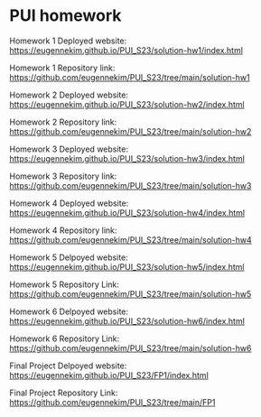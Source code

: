 # PUI homework

Homework 1 Deployed website: https://eugennekim.github.io/PUI_S23/solution-hw1/index.html

Homework 1 Repository link: https://github.com/eugennekim/PUI_S23/tree/main/solution-hw1


Homework 2 Deployed website: https://eugennekim.github.io/PUI_S23/solution-hw2/index.html

Homework 2 Repository link: https://github.com/eugennekim/PUI_S23/tree/main/solution-hw2


Homework 3 Deployed website: https://eugennekim.github.io/PUI_S23/solution-hw3/index.html

Homework 3 Repository link: https://github.com/eugennekim/PUI_S23/tree/main/solution-hw3


Homework 4 Deployed website: https://eugennekim.github.io/PUI_S23/solution-hw4/index.html

Homework 4 Repository link: https://github.com/eugennekim/PUI_S23/tree/main/solution-hw4


Homework 5 Delpoyed website: https://eugennekim.github.io/PUI_S23/solution-hw5/index.html

Homework 5 Repository Link: https://github.com/eugennekim/PUI_S23/tree/main/solution-hw5


Homework 6 Delpoyed website: https://eugennekim.github.io/PUI_S23/solution-hw6/index.html

Homework 6 Repository Link: https://github.com/eugennekim/PUI_S23/tree/main/solution-hw6

Final Project Delpoyed website: https://eugennekim.github.io/PUI_S23/FP1/index.html

Final Project Repository Link: https://github.com/eugennekim/PUI_S23/tree/main/FP1